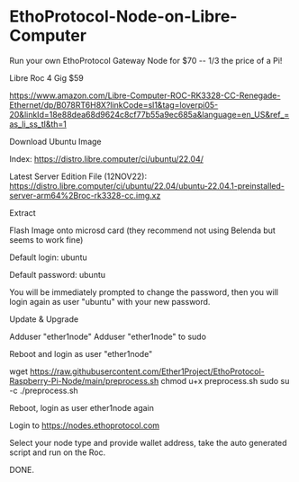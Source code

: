 # EthoProtocol-Node-on-Libre-Computer
Run your own EthoProtocol Gateway Node for $70 -- 1/3 the price of a Pi!

Libre Roc 4 Gig $59

https://www.amazon.com/Libre-Computer-ROC-RK3328-CC-Renegade-Ethernet/dp/B078RT6H8X?linkCode=sl1&tag=loverpi05-20&linkId=18e88dea68d9624c8cf77b55a9ec685a&language=en_US&ref_=as_li_ss_tl&th=1

Download Ubuntu Image

Index: https://distro.libre.computer/ci/ubuntu/22.04/

Latest Server Edition File (12NOV22): https://distro.libre.computer/ci/ubuntu/22.04/ubuntu-22.04.1-preinstalled-server-arm64%2Broc-rk3328-cc.img.xz

Extract

Flash Image onto microsd card (they recommend not using Belenda but seems to work fine)

Default login: ubuntu

Default password: ubuntu

You will be immediately prompted to change the password, then you will login again as user "ubuntu" with your new password.

Update & Upgrade

Adduser "ether1node"
Adduser "ether1node" to sudo

Reboot and login as user "ether1node"

wget https://raw.githubusercontent.com/Ether1Project/EthoProtocol-Raspberry-Pi-Node/main/preprocess.sh
chmod u+x preprocess.sh
sudo su -c ./preprocess.sh

Reboot, login as user ether1node again

Login to https://nodes.ethoprotocol.com

Select your node type and provide wallet address, take the auto generated script and run on the Roc.

DONE.
